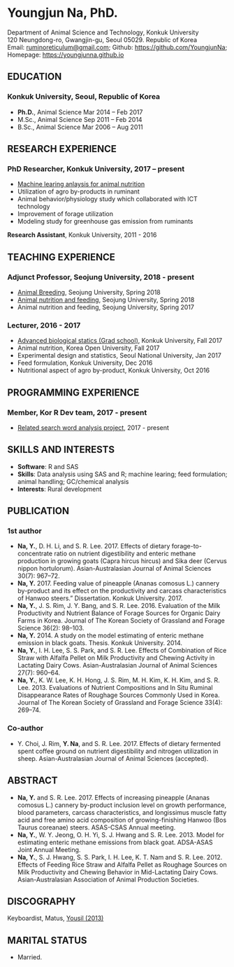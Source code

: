 # Youngjun Na, PhD.   
Department of Animal Science and Technology, Konkuk University  
120 Neungdong-ro, Gwangjin-gu, Seoul 05029. Republic of Korea  
Email: ruminoreticulum@gmail.com; Github: https://github.com/YoungjunNa; Homepage: https://youngjunna.github.io  

## EDUCATION
### **Konkuk University**, Seoul, Republic of Korea  
- **Ph.D.**, Animal Science	Mar 2014 – Feb 2017  
- M.Sc., Animal Science	Sep 2011 – Feb 2014  
- B.Sc., Animal Science	Mar 2006 – Aug 2011  
  
## RESEARCH EXPERIENCE  
### **PhD Researcher**, Konkuk University, 2017 – present  
- [Machine learing anlaysis for animal nutrition](https://github.com/YoungjunNa/machine_learning_animal_sci)
- Utilization of agro by-products in ruminant
- Animal behavior/physiology study which collaborated with ICT technology  
- Improvement of forage utilization  
- Modeling study for greenhouse gas emission from ruminants  
  
**Research Assistant**, Konkuk University, 2011 - 2016  

## TEACHING EXPERIENCE  
### **Adjunct Professor**, Seojung University, 2018 - present    
- [Animal Breeding](https://github.com/YoungjunNa/2018_breeding_science), Seojung University, Spring 2018
- [Animal nutrition and feeding](https://github.com/YoungjunNa/2018_animal_nutrition_and_feeding), Seojung University, Spring 2018
- Animal nutrition and feeding, Seojung University, Spring 2017  

### Lecturer, 2016 - 2017
- [Advanced biological statics (Grad school)](https://github.com/YoungjunNa/2017_advanced_biological_statics), Konkuk University, Fall 2017  
- Animal nutrition, Korea Open University, Fall 2017
- Experimental design and statistics, Seoul National University, Jan 2017  
- Feed formulation, Konkuk University, Dec 2016  
- Nutritional aspect of agro by-product, Konkuk University, Oct 2016  

## PROGRAMMING EXPERIENCE  
### Member, Kor R Dev team, 2017 - present
- [Related search word analysis project](https://github.com/lovetoken/rdevteam), 2017 - present

## SKILLS AND INTERESTS
- **Software**: R and SAS  
- **Skills**: Data analysis using SAS and R; machine learing; feed formulation; animal handling; GC/chemical analysis  
- **Interests**: Rural development  

## PUBLICATION  
### 1st author
- **Na, Y.**, D. H. Li, and S. R. Lee. 2017. Effects of dietary forage-to-concentrate ratio on nutrient digestibility and enteric methane production in growing goats (Capra hircus hircus) and Sika deer (Cervus nippon hortulorum). Asian-Australasian Journal of Animal Sciences 30(7): 967–72.  
- **Na, Y.** 2017. Feeding value of pineapple (Ananas comosus L.) cannery by-product and its effect on the productivity and carcass characteristics of Hanwoo steers.” Dissertation. Konkuk University. 2017.  
- **Na, Y.**, J. S. Rim, J. Y. Bang, and S. R. Lee. 2016. Evaluation of the Milk Productivity and Nutrient Balance of Forage Sources for Organic Dairy Farms in Korea. Journal of The Korean Society of Grassland and Forage Science 36(2): 98–103.   
- **Na, Y.** 2014. A study on the model estimating of enteric methane emission in black goats. Thesis. Konkuk University. 2014.  
- **Na, Y.**, I. H. Lee, S. S. Park, and S. R. Lee. Effects of Combination of Rice Straw with Alfalfa Pellet on Milk Productivity and Chewing Activity in Lactating Dairy Cows. Asian-Australasian Journal of Animal Sciences 27(7): 960–64.  
- **Na, Y.**, K. W. Lee, K. H. Hong, J. S. Rim, M. H. Kim, K. H. Kim, and S. R. Lee. 2013. Evaluations of Nutrient Compositions and In Situ Ruminal Disappearance Rates of Roughage Sources Commonly Used in Korea. Journal of The Korean Society of Grassland and Forage Science 33(4): 269–74.  

### Co-author
- Y. Choi, J. Rim, **Y. Na**, and S. R. Lee. 2017. Effects of dietary fermented spent coffee ground on nutrient digestibility and nitrogen utilization in sheep. Asian-Australasian Journal of Animal Sciences (accepted).

## ABSTRACT 
- **Na, Y.** and S. R. Lee. 2017. Effects of increasing pineapple (Ananas comosus L.) cannery by-product inclusion level on growth performance, blood parameters, carcass characteristics, and longissimus muscle fatty acid and free amino acid composition of growing-finishing Hanwoo (Bos Taurus coreanae) steers. ASAS-CSAS Annual meeting.   
- **Na, Y.**, W. Y. Jeong, O. H. Yi, S. J. Hwang and S. R. Lee. 2013. Model for estimating enteric methane emissions from black goat. ADSA-ASAS Joint Annual Meeting.  
- **Na, Y.**, S. J. Hwang, S. S. Park, I. H. Lee, K. T. Nam and S. R. Lee. 2012. Effects of Feeding Rice Straw and Alfalfa Pellet as Roughage Sources on Milk Productivity and Chewing Behavior in Mid-Lactating Dairy Cows. Asian-Australasian Association of Animal Production Societies.  

## DISCOGRAPHY
Keyboardist, Matus, [Yousil (2013)](http://www.melon.com/album/detail.htm?albumId=2094686)

## MARITAL STATUS
- Married.  
